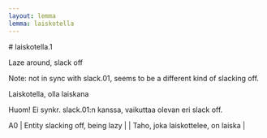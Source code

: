 ```yaml
---
layout: lemma
lemma: laiskotella
---
```


<div class="sense">
# <span class="sensename">laiskotella.1</span>

<span class="description">Laze around, slack off</span>

Note: not in sync with slack.01, seems to be a different kind of slacking off.

<span class="description">Laiskotella, olla laiskana</span>

Huom! Ei synkr. slack.01:n kanssa, vaikuttaa olevan eri slack off.

A0 | Entity slacking off, being lazy |   | Taho, joka laiskottelee, on laiska |  

</div>

